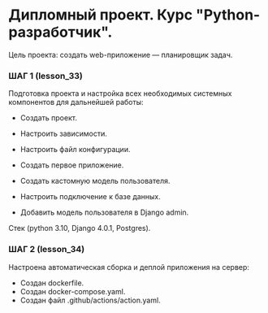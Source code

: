 # Дипломный проект. Курс "Python-разработчик".

Цель проекта: создать web-приложение — планировщик задач.

### ШАГ 1 (lesson_33)

Подготовка проекта и настройка всех необходимых системных компонентов для дальнейшей работы:

- Создать проект.

- Настроить зависимости.

- Настроить файл конфигурации.

- Создать первое приложение.

- Создать кастомную модель пользователя.

- Настроить подключение к базе данных.

- Добавить модель пользователя в Django admin.

Стек (python 3.10, Django 4.0.1, Postgres).

### ШАГ 2 (lesson_34)

Настроена автоматическая сборка и деплой приложения на сервер:

- Создан dockerfile.
- Создан docker-compose.yaml.
- Создан файл .github/actions/action.yaml.






